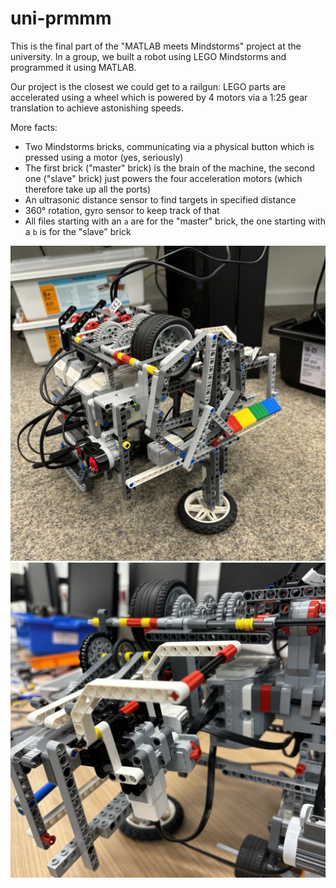 
# uni-prmmm

This is the final part of the "MATLAB meets Mindstorms" project at the
university. In a group, we built a robot using LEGO Mindstorms and programmed it
using MATLAB.

Our project is the closest we could get to a railgun: LEGO parts are accelerated
using a wheel which is powered by 4 motors via a 1:25 gear translation to
achieve astonishing speeds.

More facts:

 - Two Mindstorms bricks, communicating via a physical button which is pressed
   using a motor (yes, seriously)
 - The first brick ("master" brick) is the brain of the machine, the second one
   ("slave" brick) just powers the four acceleration motors (which therefore
   take up all the ports)
 - An ultrasonic distance sensor to find targets in specified distance
 - 360° rotation, gyro sensor to keep track of that
 - All files starting with an `a` are for the "master" brick, the one starting
   with a `b` is for the "slave" brick

![robot photo 1](./assets/photo1.jpg)
![robot photo 2](./assets/photo2.jpg)
